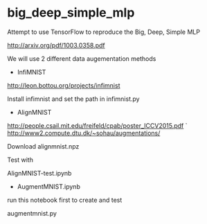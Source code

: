 # big_deep_simple_mlp
Attempt to use TensorFlow to reproduce the Big, Deep, Simple MLP 

http://arxiv.org/pdf/1003.0358.pdf

We will use 2 different data augementation methods

- InfiMNIST

http://leon.bottou.org/projects/infimnist

Install infimnist and set the path in infimnist.py  

- AlignMNIST

http://people.csail.mit.edu/freifeld/cpab/poster_ICCV2015.pdf
`
http://www2.compute.dtu.dk/~sohau/augmentations/

Download alignmnist.npz	

Test with

AlignMNIST-test.ipynb

- AugmentMNIST.ipynb

run this notebook first to create and test

augmentmnist.py














